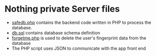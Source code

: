 # Nothing private Server files
* [safedb.php](safedb.php) contains the backend code written in PHP to process the database.
* [db.sql](db.sql) contains database schema definition
* [forgetme.php](forgetme.php) is used to delete the user's fingerprint data from the database
* The PHP script uses JSON to communicate with the app front end
